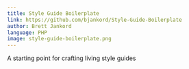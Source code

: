 ```yaml
---
title: Style Guide Boilerplate
link: https://github.com/bjankord/Style-Guide-Boilerplate
author: Brett Jankord
language: PHP
image: style-guide-boilerplate.png
---
```


A starting point for crafting living style guides
